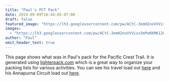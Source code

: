 ```yaml
---
title: "Paul's PCT Pack"
date: 2019-09-09T16:44:05-07:00
draft: false
featured_image: "https://lh3.googleusercontent.com/pw/ACtC-3emH2noVVVivx3mPeKKMK12UMgeWZKNZyxyEsn0SD1btcAHcCnUdSKlJIGq0lzwYJpNuxl6h_mh8--SS0kb4YDXaaWvEtF_hmmcIfPlHysvA8cyjR9XL0cIk6N_kTqzqDF5skcXiToziHjButkITujkXg=w1210-h908-no"
images:
  - "https://lh3.googleusercontent.com/pw/ACtC-3emH2noVVVivx3mPeKKMK12UMgeWZKNZyxyEsn0SD1btcAHcCnUdSKlJIGq0lzwYJpNuxl6h_mh8--SS0kb4YDXaaWvEtF_hmmcIfPlHysvA8cyjR9XL0cIk6N_kTqzqDF5skcXiToziHjButkITujkXg=w1210-h908-no"
author: "Paul"
omit_header_text: true
---
```


This page shows what was in Paul's pack for the Pacific Crest Trail. It is generated using [lighterpack.com](https://lighterpack.com) which is a great way to organize your packing lists for various activities. You can see his travel load out [here](/packs/paulspack/) and his Annapurna Circuit load out [here](/packs/pauls-annapurna-pack/).

<script src="https://lighterpack.com/e/2ccxd1"></script><div id="2ccxd1"></div>
